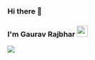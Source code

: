 ### Hi there 👋
### I'm Gaurav Rajbhar <img style= "height : 25px;width : 25px" src="https://github.com/blackcater/blackcater/blob/main/images/Hi.gif?raw=true">


<img src="https://github-readme-stats.vercel.app/api?username=gauravrajbhar07&&show_icons=true&title_color=6495ED&icon_color=6495ED&text_color=000000&bg_color=ffffff" >
